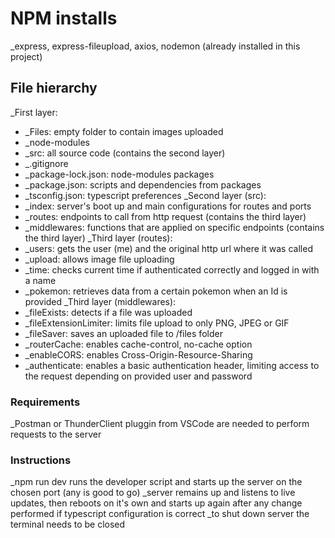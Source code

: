 # NPM installs
_express, express-fileupload, axios, nodemon (already installed in this project)

## File hierarchy

_First layer: 
  - _Files: empty folder to contain images uploaded
  - _node-modules
  - _src: all source code (contains the second layer)
  - _.gitignore
  - _package-lock.json: node-modules packages
  - _package.json: scripts and dependencies from packages
  - _tsconfig.json: typescript preferences
_Second layer (src):
  - _index: server's boot up and main configurations for routes and ports
  - _routes: endpoints to call from http request (contains the third layer)
  - _middlewares: functions that are applied on specific endpoints (contains the third layer)
_Third layer (routes):
  - _users: gets the user (me) and the original http url where it was called
  - _upload: allows image file uploading
  - _time: checks current time if authenticated correctly and logged in with a name
  - _pokemon: retrieves data from a certain pokemon when an Id is provided
_Third layer (middlewares):
  - _fileExists: detects if a file was uploaded
  - _fileExtensionLimiter: limits file upload to only PNG, JPEG or GIF
  - _fileSaver: saves an uploaded file to /files folder
  - _routerCache: enables cache-control, no-cache option
  - _enableCORS: enables Cross-Origin-Resource-Sharing
  - _authenticate: enables a basic authentication header, limiting access to the request depending on provided user and password

### Requirements

_Postman or ThunderClient pluggin from VSCode are needed to perform requests to the server

### Instructions
_npm run dev runs the developer script and starts up the server on the chosen port (any is good to go)
_server remains up and listens to live updates, then reboots on it's own and starts up again after any change performed if typescript configuration is correct
_to shut down server the terminal needs to be closed
